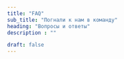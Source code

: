 ```yaml
---
title: "FAQ"
sub_title: "Погнали к нам в команду"
heading: "Вопросы и ответы"
description : ""

draft: false
---
```


## 